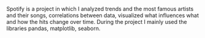 Spotify is a project in which I analyzed trends and the most famous artists and their songs, correlations between data, visualized what influences what and how the hits change over time. During the project I mainly used the libraries pandas, matplotlib, seaborn.   
